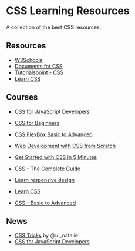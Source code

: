 # CSS Learning Resources

A collection of the best CSS resources.

## Resources

- [W3Schools](https://www.w3schools.com/css/)
- [Documents for CSS](https://developer.mozilla.org/en-US/docs/Web/CSS)
- [Tutorialspoint - CSS](https://www.tutorialspoint.com/css/index.htm)
- [Learn CSS](https://web.dev/learn/css/)

## Courses

- [CSS for JavaScript Developers](https://css-for-js.dev/)
- [CSS for Beginners](https://www.udemy.com/course/html5-fundamentals-for-beginners/)
- [CSS FlexBox Basic to Advanced](https://www.udemy.com/course/css-flexbox-basic-to-advanced-with-responsive-project/)
- [Web Development with CSS from Scratch](https://www.udemy.com/course/web-development-learn-by-doing-html5-css3-from-scratch-introductory/) 
- [Get Started with CSS in 5 Minutes](https://www.freecodecamp.org/news/get-started-with-css-in-5-minutes-e0804813fc3e/)
- [CSS - The Complete Guide](https://www.udemy.com/course/css-the-complete-guide-incl-flexbox-grid-sass/?ranMID=39197&ranEAID=JVFxdTr9V80&ranSiteID=JVFxdTr9V80-.WqxzIGm4.J8afJ.HVu5tw&LSNPUBID=JVFxdTr9V80&utm_source=aff-campaign&utm_medium=udemyads)

- [Learn responsive design](https://www.coursera.org/learn/responsivedesign?ranMID=40328&ranEAID=JVFxdTr9V80&ranSiteID=JVFxdTr9V80-N8bfvHnLZKmwhdi2fKThTA&siteID=JVFxdTr9V80-N8bfvHnLZKmwhdi2fKThTA&utm_content=10&utm_medium=partners&utm_source=linkshare&utm_campaign=JVFxdTr9V80)

- [Learn CSS](https://www.edx.org/learn/css)
- [CSS - Basic to Advanced](https://www.codecademy.com/catalog/language/html-css?utm_source=pepperjam&utm_medium=affiliate&utm_term=231808&clickId=3835390508&pj_creativeid=8-12462&pj_publisherid=231808)

## News

- [CSS Tricks](https://css-tricks.com/) by @ui_natalie
- [CSS for JavaScript Developers](https://www.feedspot.com/infiniterss.php?_src=feed_title&followfeedid=124822&q=site:https%3A%2F%2Fstackoverflow.com%2Ffeeds%2Ftag%3Ftagnames%3Dcss)
